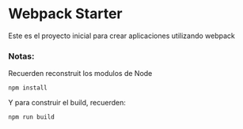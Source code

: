 # Webpack Starter

Este es el proyecto inicial para crear aplicaciones utilizando webpack

### Notas:
Recuerden reconstruit los modulos de Node
```
npm install
```

Y para construir el build, recuerden:
```
npm run build
```